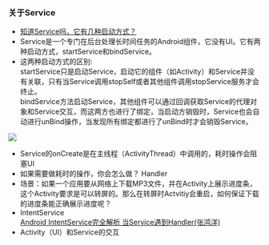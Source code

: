 ### 关于Service
* [知道Service吗，它有几种启动方式？](http://www.jianshu.com/p/7a7db9f8692d)
* Service是一个专门在后台处理长时间任务的Android组件，它没有UI。它有两种启动方式，startService和bindService。
* 这两种启动方式的区别:</br>
startService只是启动Service，启动它的组件（如Activity）和Service并没有关联，只有当Service调用stopSelf或者其他组件调用stopService服务才会终止。</br>
bindService方法启动Service，其他组件可以通过回调获取Service的代理对象和Service交互，而这两方也进行了绑定，当启动方销毁时，Service也会自动进行unBind操作，当发现所有绑定都进行了unBind时才会销毁Service。
	
![](http://upload-images.jianshu.io/upload_images/1685558-5b9c3263c0af2ea2.png?imageMogr2/auto-orient/strip%7CimageView2/2/w/1240)

* Service的onCreate是在主线程（ActivityThread）中调用的，耗时操作会阻塞UI
* 如果需要做耗时的操作，你会怎么做？
Handler
* 场景：如果一个应用要从网络上下载MP3文件，并在Activity上展示进度条，这个Activity要求是可以转屏的。那么在转屏时Actvitiy会重启，如何保证下载的进度条能正确展示进度呢？
* IntentService</br>
[Android IntentService完全解析 当Service遇到Handler(张鸿洋)](http://blog.csdn.net/lmj623565791/article/details/47143563)
* Activity（UI）和Service的交互
